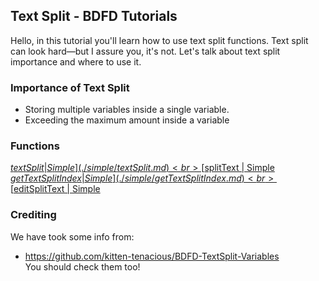 ## Text Split - BDFD Tutorials

Hello, in this tutorial you'll learn how to use text split functions. Text split can look hard—but I assure you, it's not. Let's talk about text split importance and where to use it.

### Importance of Text Split
- Storing multiple variables inside a single variable.
- Exceeding the maximum amount inside a variable

### Functions
[$textSplit | Simple](./simple/textSplit.md)<br>
[$splitText | Simple](./simple/splitText.md)<br>
[$getTextSplitIndex | Simple](./simple/getTextSplitIndex.md)<br>
[$editSplitText | Simple](./simple/editSplitText.md)

### Crediting<br>
We have took some info from:
- https://github.com/kitten-tenacious/BDFD-TextSplit-Variables <br>
You should check them too!
